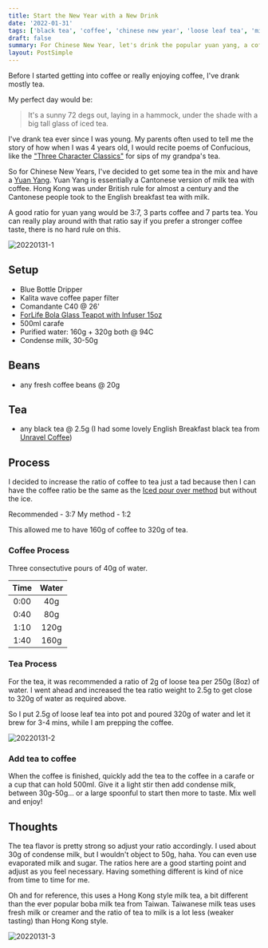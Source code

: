 ```yaml
---
title: Start the New Year with a New Drink
date: '2022-01-31'
tags: ['black tea', 'coffee', 'chinese new year', 'loose leaf tea', 'milk tea', 'tea', 'yuan yang']
draft: false
summary: For Chinese New Year, let's drink the popular yuan yang, a coffee and tea fusion.
layout: PostSimple
---
```


Before I started getting into coffee or really enjoying coffee, I've drank mostly tea.

My perfect day would be:

> It's a sunny 72 degs out, laying in a hammock, under the shade with a big tall glass of iced tea.

I've drank tea ever since I was young. My parents often used to tell me the story of how when I was 4 years old, I would recite poems of Confucious, like the ["Three Character Classics"](https://en.wikibooks.org/wiki/San_Zi_Jing) for sips of my grandpa's tea.

So for Chinese New Years, I've decided to get some tea in the mix and have a [Yuan Yang](https://en.wikipedia.org/wiki/Yuenyeung). Yuan Yang is essentially a Cantonese version of milk tea with coffee. Hong Kong was under British rule for almost a century and the Cantonese people took to the English breakfast tea with milk.

A good ratio for yuan yang would be 3:7, 3 parts coffee and 7 parts tea. You can really play around with that ratio say if you prefer a stronger coffee taste, there is no hard rule on this.

![20220131-1](/static/images/20220131-1.png)

## Setup

- Blue Bottle Dripper
- Kalita wave coffee paper filter
- Comandante C40 @ 26'
- [ForLife Bola Glass Teapot with Infuser 15oz](https://amzn.to/33YzOkA)
- 500ml carafe
- Purified water: 160g + 320g both @ 94C
- Condense milk, 30-50g

## Beans

- any fresh coffee beans @ 20g

## Tea

- any black tea @ 2.5g (I had some lovely English Breakfast black tea from [Unravel Coffee](https://unravel.coffee/))

## Process

I decided to increase the ratio of coffee to tea just a tad because then I can have the coffee ratio be the same as the [Iced pour over method](/data/blog/iced-pour-over.md) but without the ice.

Recommended - 3:7
My method - 1:2

This allowed me to have 160g of coffee to 320g of tea.

### Coffee Process

Three consectutive pours of 40g of water.

| Time | Water |
| :--: | :---: |
| 0:00 |  40g  |
| 0:40 |  80g  |
| 1:10 | 120g  |
| 1:40 | 160g  |

### Tea Process

For the tea, it was recommended a ratio of 2g of loose tea per 250g (8oz) of water. I went ahead and increased the tea ratio weight to 2.5g to get close to 320g of water as required above.

So I put 2.5g of loose leaf tea into pot and poured 320g of water and let it brew for 3-4 mins, while I am prepping the coffee.

![20220131-2](/static/images/20220131-2.png)

### Add tea to coffee

When the coffee is finished, quickly add the tea to the coffee in a carafe or a cup that can hold 500ml. Give it a light stir then add condense milk, between 30g-50g... or a large spoonful to start then more to taste. Mix well and enjoy!

## Thoughts

The tea flavor is pretty strong so adjust your ratio accordingly. I used about 30g of condense milk, but I wouldn't object to 50g, haha. You can even use evaporated milk and sugar. The ratios here are a good starting point and adjust as you feel necessary. Having something different is kind of nice from time to time for me.

Oh and for reference, this uses a Hong Kong style milk tea, a bit different than the ever popular boba milk tea from Taiwan. Taiwanese milk teas uses fresh milk or creamer and the ratio of tea to milk is a lot less (weaker tasting) than Hong Kong style.

![20220131-3](/static/images/20220131-3.png)
